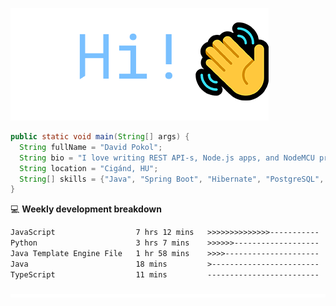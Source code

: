 ![Hi!](assets/images/hi.png)

```java
public static void main(String[] args) {
  String fullName = "David Pokol";
  String bio = "I love writing REST API-s, Node.js apps, and NodeMCU programs";
  String location = "Cigánd, HU";
  String[] skills = {"Java", "Spring Boot", "Hibernate", "PostgreSQL", "Git"};
}
```

💻 **Weekly development breakdown**
<!--START_SECTION:waka-->

```txt
JavaScript                  7 hrs 12 mins   >>>>>>>>>>>>>>-----------   54.87 %
Python                      3 hrs 7 mins    >>>>>>-------------------   23.79 %
Java Template Engine File   1 hr 58 mins    >>>>---------------------   15.06 %
Java                        18 mins         >------------------------   02.37 %
TypeScript                  11 mins         -------------------------   01.51 %
```

<!--END_SECTION:waka-->

![footer](assets/images/footer.png)
